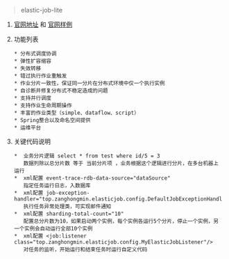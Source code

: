 >elastic-job-lite

   
1.  [官网地址](http://elasticjob.io/docs/elastic-job-lite/00-overview/)  和  [官网样例](https://github.com/elasticjob/elastic-job-example)

2. 功能列表

    ```
    * 分布式调度协调
    * 弹性扩容缩容
    * 失效转移
    * 错过执行作业重触发
    * 作业分片一致性，保证同一分片在分布式环境中仅一个执行实例
    * 自诊断并修复分布式不稳定造成的问题
    * 支持并行调度
    * 支持作业生命周期操作
    * 丰富的作业类型（simple、dataflow、script）
    * Spring整合以及命名空间提供
    * 运维平台
    ```
3. 关键代码说明
   ```
   *  业务分片逻辑 select * from test where id/5 = 3
      数据列除以总分片数 等于 当前分片项 ，业务根据这个逻辑进行分片，在多台机器上运行
   *  xml配置 event-trace-rdb-data-source="dataSource"
      指定任务运行日志，入数据库
   *  xml配置 job-exception-handler="top.zanghongmin.elasticjob.config.DefaultJobExceptionHandler"
      执行任务异常处理类，可实现邮件通知
   *  xml配置 sharding-total-count="10"
      配置总分片数为10，如果启动两个实例，每个实例各运行5个分片，停止一个实例，另一个实例会自动运行全部10个实例
   *  xml配置 <job:listener class="top.zanghongmin.elasticjob.config.MyElasticJobListener"/>
      对任务的监听，开始运行和结束任务时运行自定义代码
   ```
    

